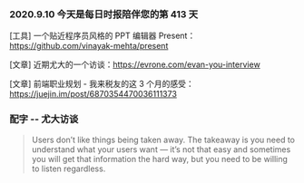 ### 2020.9.10 今天是每日时报陪伴您的第 413 天

[工具] 一个贴近程序员风格的 PPT 编辑器 Present：<https://github.com/vinayak-mehta/present>

[文章] 近期尤大的一个访谈：<https://evrone.com/evan-you-interview>

[文章] 前端职业规划 - 我来税友的这 3 个月的感受：<https://juejin.im/post/6870354470036111373>

### 配字 -- 尤大访谈

> Users don’t like things being taken away. The takeaway is you need to understand what your users want — it’s not that easy and sometimes you will get that information the hard way, but you need to be willing to listen regardless.
